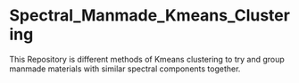 # Spectral_Manmade_Kmeans_Clustering
This Repository is different methods of Kmeans clustering to try and group manmade materials with similar spectral components together.
